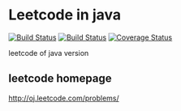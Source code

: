 # Leetcode in java

[![Build Status](https://travis-ci.org/jacktan1991/leetcode-java.svg?branch=dev-travis)](https://travis-ci.org/jacktan1991/leetcode-java)
[![Build Status](https://api.shippable.com/projects/556575c2edd7f2c052fcf92e/badge?branchName=dev-travis-shippable)](https://app.shippable.com/projects/556575c2edd7f2c052fcf92e/builds/latest)
[![Coverage Status](https://coveralls.io/repos/jacktan1991/leetcode-java/badge.svg?branch=dev-travis)](https://coveralls.io/r/jacktan1991/leetcode-java?branch=dev-travis)

leetcode of java version

## leetcode homepage
http://oj.leetcode.com/problems/